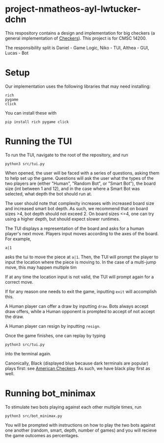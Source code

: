 # project-nmatheos-ayl-lwtucker-dchn

This respository contains a design and implementation for big checkers 
(a general implementation of [Checkers](https://en.wikipedia.org/wiki/Checkers)).
This project is for CMSC 14200.

The responsibility split is Daniel - Game Logic, Niko - TUI, Althea - GUI, Lucas - Bot
# Setup

Our implementation uses the following libraries that may need installing:

    rich
    pygame
    click

You can install these with

    pip install rich pygame click

# Running the TUI

To run the TUI, navigate to the root of the repository, and run

    python3 src/tui.py

When opened, the user will be faced with a series of questions, asking them to
help set up the game. Questions will ask the user what the types of the two
players are (either "Human", "Random Bot", or "Smart Bot"), the board size (int
between 1 and 12), and in the case where a Smart Bot was selected, what depth
the bot should run at.

The user should note that complexity increases with increased board size and
increased smart bot depth. As such, we recommend that on board sizes >4, bot
depth should not exceed 2. On board sizes <=4, one can try using a higher depth,
but should expect slower runtimes.

The TUI displays a representation of the board and asks for a human player's 
next move. Players input moves according to the axes of the board. For example,

    a|1

asks the tui to move the piece at ``a|1``. Then, the TUI will prompt the player
to input the location where the piece is moving to. In the case of a
multi-jump move, this may happen multiple tim

If at any time the location input is not valid, the TUI will prompt
again for a correct move.

If for any reason one needs to exit the game, inputting ``exit`` will accomplish
this.

A Human player can offer a draw by inputting ``draw``. Bots always accept draw
offers, while a Human opponent is prompted to accept of not accept the draw.

A Human player can resign by inputting ``resign``.

Once the game finishes, one can replay by typing

    python3 src/tui.py

into the terminal again.

Canonically, Black (displayed blue because dark terminals are popular)
plays first: see 
[American Checkers](https://en.wikipedia.org/wiki/Checkers#No_flying_kings;_men_cannot_capture_backwards). 
As such, we have black play first as well.


# Running bot_minimax

To stimulate two bots playing against each other multiple times, run

    python3 src/bot_minimax.py

You will be prompted with instructions on how to play the two bots against one
another (random, smart, depth, number of games) and you will recieve the 
game outcomes as percentages.
